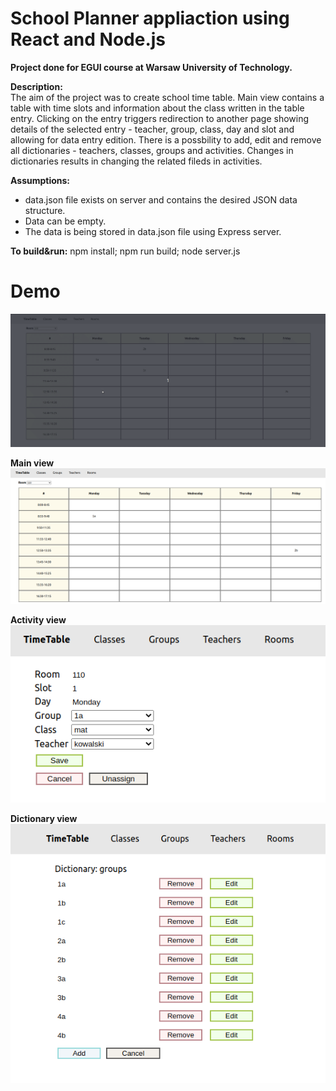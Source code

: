 # School Planner appliaction using React and Node.js 
**Project done for EGUI course at Warsaw University of Technology.**

**Description:**</br>
The aim of the project was to create school time table. 
Main view contains a table with time slots and information about the class written in the table entry. 
Clicking on the entry triggers redirection to another page showing details of the selected entry - teacher, group, class, day and slot and allowing for data entry edition. 
There is a possbility to add, edit and remove all dictionaries - teachers, classes, groups and activities.
Changes in dictionaries results in changing the related fileds in activities.

**Assumptions:**
* data.json file exists on server and contains the desired JSON data structure.
* Data can be empty.
* The data is being stored in data.json file using Express server.

**To build&run:**
npm install; npm run build; node server.js

# Demo

![alt text](https://github.com/Kjablonska/React-SchoolPlanner/blob/main/assets/school-planner.gif?raw=true)


**Main view**
![alt text](https://github.com/Kjablonska/React-SchoolPlanner/blob/main/assets/main-view.png?raw=true)

**Activity view**
![alt text](https://github.com/Kjablonska/React-SchoolPlanner/blob/main/assets/activity-view.png?raw=true)

**Dictionary view**
![alt text](https://github.com/Kjablonska/React-SchoolPlanner/blob/main/assets/dictionary-view.png?raw=true)
